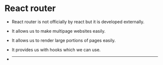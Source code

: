 # React router
  * React router is not officially by react but it is developed externally.
  * It allows us to make multipage websites easily.
  * It allows us to render large portions of pages easily.
  * It provides us with hooks which we can use.

  * ----